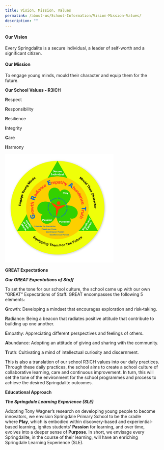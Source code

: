 ```yaml
---
title: Vision, Mission, Values
permalink: /about-us/School-Information/Vision-Mission-Values/
description: ""
---
```

#### **Our Vision**

Every Springdalite is a secure individual, a leader of self-worth and a significant citizen.

  

#### **Our Mission**

To engage young minds, mould their character and equip them for the future.

  
**Our School Values - R3ICH**  

**R**espect

**R**esponsibility

**R**esilience

**I**ntegrity

**C**are

**H**armony

<img src="/images/School%20VMV%20-%20final.jpeg" style="width:70%">
		 
**GREAT Expectations**

**_Our GREAT Expectations of Staff_**

To set the tone for our school culture, the school came up with our own “GREAT” Expectations of Staff. GREAT encompasses the following 5 elements:


 
**G**rowth: Developing a mindset that encourages exploration and risk-taking.

**R**adiance: Being a beacon that radiates positive attitude that contribute to building up one another.

**E**mpathy: Appreciating different perspectives and feelings of others.

**A**bundance: Adopting an attitude of giving and sharing with the community.

**T**ruth: Cultivating a mind of intellectual curiosity and discernment.


This is also a translation of our school R3ICH values into our daily practices. Through these daily practices, the school aims to create a school culture of collaborative learning, care and continuous improvement. In turn, this will set the tone of the environment for the school programmes and process to achieve the desired Springdalite outcomes.

**Educational Approach**

**_The Springdale Learning Experience (SLE)_**

Adopting Tony Wagner’s research on developing young people to become innovators, we envision Springdale Primary School to be the cradle where&nbsp;**Play**, which is embodied within discovery-based and experiential-based learning, ignites students’&nbsp;**Passion**&nbsp;for learning, and over time, evolves into a deeper sense of&nbsp;**Purpose**. In short, we envisage every Springdalite, in the course of their learning, will have an enriching Springdale Learning Experience (SLE).